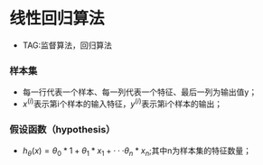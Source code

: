 # 线性回归算法
- TAG:监督算法，回归算法
### 样本集
- 每一行代表一个样本、每一列代表一个特征、最后一列为输出值y；
- $x^{(i)}$表示第i个样本的输入特征，$y^{(i)}$表示第i个样本的输出；
### 假设函数（hypothesis）
- $h_\theta(x)=\theta_0*1+\theta_1*x_1+···\theta_n*x_n$;其中n为样本集的特征数量；

